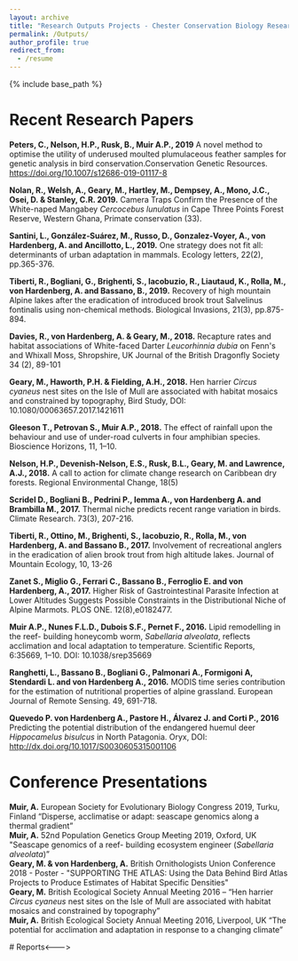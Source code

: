 ```yaml
---
layout: archive
title: "Research Outputs Projects - Chester Conservation Biology Research Group"
permalink: /Outputs/
author_profile: true
redirect_from:
  - /resume
---
```


{% include base_path %}

# Recent Research Papers

__Peters, C., Nelson, H.P., Rusk, B., Muir A.P., 2019__ A novel method to optimise the utility of underused moulted plumulaceous feather samples for genetic analysis in bird conservation.Conservation Genetic Resources. https://doi.org/10.1007/s12686-019-01117-8

__Nolan, R., Welsh, A., Geary, M., Hartley, M., Dempsey, A., Mono, J.C., Osei, D. & Stanley, C.R. 
2019.__ Camera Traps Confirm the Presence of the White-naped Mangabey  <i>Cercocebus lunulatus</i> in Cape Three Points Forest Reserve, Western Ghana, Primate conservation (33).  

__Santini, L., González‐Suárez, M., Russo, D., Gonzalez‐Voyer, A., von Hardenberg, A. and Ancillotto, L., 2019.__ One strategy does not fit all: determinants of urban adaptation in mammals. Ecology letters, 22(2), pp.365-376.  

__Tiberti, R., Bogliani, G., Brighenti, S., Iacobuzio, R., Liautaud, K., Rolla, M., von Hardenberg, A. and Bassano, B., 2019.__ Recovery of high mountain Alpine lakes after the eradication of introduced brook trout Salvelinus fontinalis using non-chemical methods. Biological Invasions, 21(3), pp.875-894.  

__Davies, R., von Hardenberg, A. & Geary, M., 2018.__ Recapture rates and habitat associations of White-faced Darter <i>Leucorhinnia dubia</i> on Fenn's and Whixall Moss, Shropshire, UK Journal of the British Dragonfly Society 34 (2), 89-101  

__Geary, M., Haworth, P.H. & Fielding, A.H., 2018.__ Hen harrier <i>Circus cyaneus</i> nest sites on the Isle of Mull are associated with habitat mosaics and constrained by topography, Bird Study, DOI: 10.1080/00063657.2017.1421611  

__Gleeson T., Petrovan S., Muir A.P., 2018.__ The effect of rainfall upon the behaviour and use of under-road culverts in four amphibian species. Bioscience Horizons, 11, 1–10.  

__Nelson, H.P., Devenish-Nelson, E.S., Rusk, B.L., Geary, M. and Lawrence, A.J., 2018.__ A call to action for climate change research on Caribbean dry forests. Regional Environmental Change, 18(5)  

__Scridel D., Bogliani B., Pedrini P., Iemma A., von Hardenberg A. and Brambilla M., 2017.__ Thermal niche predicts recent range variation in birds. Climate Research. 73(3), 207-216.   

__Tiberti, R., Ottino, M., Brighenti, S., Iacobuzio, R., Rolla, M., von Hardenberg, A.  and Bassano B., 2017.__ Involvement of recreational anglers in the eradication of alien brook trout from high altitude lakes. Journal of Mountain Ecology, 10, 13-26  

__Zanet S., Miglio G., Ferrari C., Bassano B., Ferroglio E. and  von Hardenberg, A., 2017.__ Higher Risk of Gastrointestinal Parasite Infection at Lower Altitudes Suggests Possible Constraints in the Distributional Niche of Alpine Marmots.  PLOS ONE. 12(8),e0182477.  

__Muir A.P., Nunes F.L.D., Dubois S.F., Pernet F., 2016.__ Lipid remodelling in the reef- building honeycomb worm, <i>Sabellaria alveolata</i>, reflects acclimation and local adaptation to temperature. Scientific Reports, 6:35669, 1–10. DOI: 10.1038/srep35669  

__Ranghetti, L., Bassano B., Bogliani G., Palmonari A., Formigoni A, Stendardi L. and  von Hardenberg A., 2016.__ MODIS time series contribution for the estimation of nutritional properties of alpine grassland. European Journal of Remote Sensing. 49, 691-718.  

__Quevedo P. von Hardenberg A.,  Pastore H., Álvarez J. and  Corti P., 2016__ Predicting the potential distribution of the endangered huemul deer <i>Hippocamelus bisulcus</i> in North Patagonia.  Oryx, DOI: http://dx.doi.org/10.1017/S0030605315001106   

# Conference Presentations


__Muir, A.__ European Society for Evolutionary Biology Congress 2019, Turku, Finland “Disperse, acclimatise or adapt: seascape genomics along a thermal gradient”  
__Muir, A.__ 52nd Population Genetics Group Meeting 2019, Oxford, UK "Seascape genomics of a reef-	building ecosystem engineer (<i>Sabellaria alveolata</i>)”    
__Geary, M. & von Hardenberg, A.__ British Ornithologists Union Conference 2018 - Poster - "SUPPORTING THE ATLAS: Using the Data Behind Bird Atlas Projects to Produce Estimates of Habitat Specific Densities"    
__Geary, M.__ British Ecological Society Annual Meeting 2016 – “Hen harrier <i>Circus cyaneus</i> nest sites on the Isle of Mull are associated with habitat mosaics and constrained by topography”  
__Muir, A.__ British Ecological Society Annual Meeting 2016, Liverpool, UK “The potential for acclimation and adaptation in response to a changing climate”   

<!---># Reports<--->
